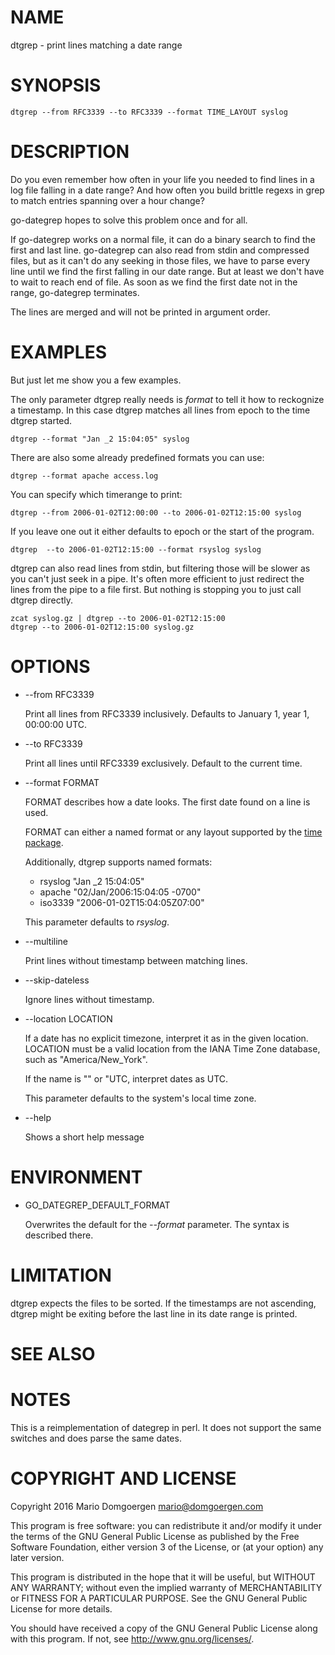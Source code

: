 # NAME

dtgrep - print lines matching a date range

# SYNOPSIS

    dtgrep --from RFC3339 --to RFC3339 --format TIME_LAYOUT syslog

# DESCRIPTION

Do you even remember how often in your life you needed to find lines in a log
file falling in a date range? And how often you build brittle regexs in grep to
match entries spanning over a hour change?

go-dategrep hopes to solve this problem once and for all.

If go-dategrep works on a normal file, it can do a binary search to
find the first and last line. go-dategrep can also read from stdin
and compressed files, but as it can't do any seeking in those files,
we have to parse every line until we find the first falling in our date
range. But at least we don't have to wait to reach end of file. As soon
as we find the first date not in the range, go-dategrep terminates.

The lines are merged and will not be printed in argument order.

# EXAMPLES

But just let me show you a few examples.

The only parameter dtgrep really needs is _format_ to tell it how to
reckognize a timestamp. In this case dtgrep matches all lines from epoch to
the time dtgrep started.

    dtgrep --format "Jan _2 15:04:05" syslog

There are also some already predefined formats you can use:

    dtgrep --format apache access.log

You can specify which timerange to print:

    dtgrep --from 2006-01-02T12:00:00 --to 2006-01-02T12:15:00 syslog

If you leave one out it either defaults to epoch or the start of the program.

    dtgrep  --to 2006-01-02T12:15:00 --format rsyslog syslog

dtgrep can also read lines from stdin, but filtering those will be
slower as you can't just seek in a pipe.  It's often more efficient to
just redirect the lines from the pipe to a file first. But nothing is
stopping you to just call dtgrep directly.

    zcat syslog.gz | dtgrep --to 2006-01-02T12:15:00
    dtgrep --to 2006-01-02T12:15:00 syslog.gz

# OPTIONS

* --from RFC3339

  Print all lines from RFC3339 inclusively. Defaults to January 1,
  year 1, 00:00:00 UTC.

* --to RFC3339

  Print all lines until RFC3339 exclusively. Default to the current time.

* --format FORMAT

  FORMAT describes how a date looks. The first date found on a line is used.

  FORMAT can either a named format or any layout supported by the [time package](https://golang.org/pkg/time/#Parse).

  Additionally, dtgrep supports named formats:

  * rsyslog "Jan \_2 15:04:05"
  * apache "02/Jan/2006:15:04:05 -0700"
  * iso3339 "2006-01-02T15:04:05Z07:00"

  This parameter defaults to _rsyslog_.

* --multiline

  Print lines without timestamp between matching lines.

* --skip-dateless

  Ignore lines without timestamp.

* --location LOCATION

  If a date has no explicit timezone, interpret it as in the given
  location. LOCATION must be a valid location from the IANA Time Zone
  database, such as "America/New\_York".

  If the name is "" or "UTC, interpret dates as UTC.

  This parameter defaults to the system's local time zone.

* --help

  Shows a short help message

# ENVIRONMENT

* GO\_DATEGREP\_DEFAULT\_FORMAT

  Overwrites the default for the _--format_ parameter. The syntax is described there.

# LIMITATION

dtgrep expects the files to be sorted. If the timestamps are not
ascending, dtgrep might be exiting before the last line in its date
range is printed.

# SEE ALSO

# NOTES

This is a reimplementation of dategrep in perl. It does not support the
same switches and does parse the same dates.

# COPYRIGHT AND LICENSE

Copyright 2016 Mario Domgoergen <mario@domgoergen.com>

This program is free software: you can redistribute it and/or modify
it under the terms of the GNU General Public License as published by
the Free Software Foundation, either version 3 of the License, or
(at your option) any later version.

This program is distributed in the hope that it will be useful,
but WITHOUT ANY WARRANTY; without even the implied warranty of
MERCHANTABILITY or FITNESS FOR A PARTICULAR PURPOSE.  See the
GNU General Public License for more details.

You should have received a copy of the GNU General Public License
along with this program.  If not, see <http://www.gnu.org/licenses/>.
